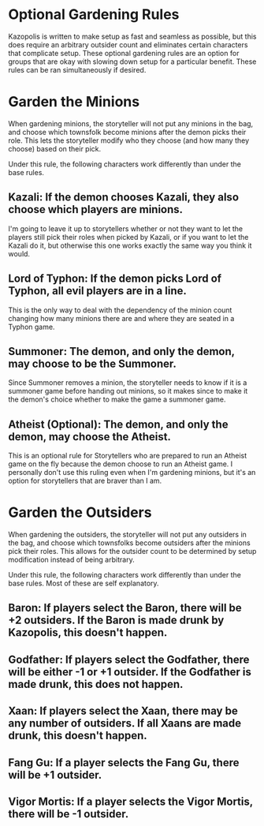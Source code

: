 # Optional Gardening Rules

Kazopolis is written to make setup as fast and seamless as possible, but this does require an arbitrary outsider count and eliminates certain characters that complicate setup. These optional gardening rules are an option for groups that are okay with slowing down setup for a particular benefit. These rules can be ran simultaneously if desired.

# Garden the Minions

When gardening minions, the storyteller will not put any minions in the bag, and choose which townsfolk become minions after the demon picks their role. This lets the storyteller modify who they choose (and how many they choose) based on their pick. 

Under this rule, the following characters work differently than under the base rules.

## Kazali: If the demon chooses Kazali, they also choose which players are minions.

I'm going to leave it up to storytellers whether or not they want to let the players still pick their roles when picked by Kazali, or if you want to let the Kazali do it, but otherwise this one works exactly the same way you think it would.

## Lord of Typhon: If the demon picks Lord of Typhon, all evil players are in a line.

This is the only way to deal with the dependency of the minion count changing how many minions there are and where they are seated in a Typhon game.

## Summoner: The demon, and only the demon, may choose to be the Summoner.

Since Summoner removes a minion, the storyteller needs to know if it is a summoner game before handing out minions, so it makes since to make it the demon's choice whether to make the game a summoner game.

## Atheist (Optional): The demon, and only the demon, may choose the Atheist.

This is an optional rule for Storytellers who are prepared to run an Atheist game on the fly because the demon choose to run an Atheist game. I personally don't use this ruling even when I'm gardening minions, but it's an option for storytellers that are braver than I am.

# Garden the Outsiders

When gardening the outsiders, the storyteller will not put any outsiders in the bag, and choose which townsfolks become outsiders after the minions pick their roles. This allows for the outsider count to be determined by setup modification instead of being arbitrary.

Under this rule, the following characters work differently than under the base rules. Most of these are self explanatory.

## Baron: If players select the Baron, there will be +2 outsiders. If the Baron is made drunk by Kazopolis, this doesn't happen.

## Godfather: If players select the Godfather, there will be either -1 or +1 outsider. If the Godfather is made drunk, this does not happen.

## Xaan: If players select the Xaan, there may be any number of outsiders. If all Xaans are made drunk, this doesn't happen.

## Fang Gu: If a player selects the Fang Gu, there will be +1 outsider.

## Vigor Mortis: If a player selects the Vigor Mortis, there will be -1 outsider.
